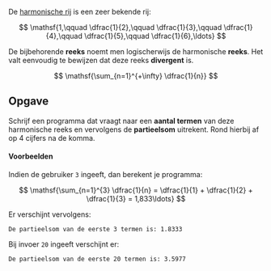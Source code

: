 De <a href="https://nl.wikipedia.org/wiki/Harmonische_rij" target="_blank">harmonische rij</a> is een zeer bekende rij:

$$
    \mathsf{1,\qquad \dfrac{1}{2},\qquad \dfrac{1}{3},\qquad \dfrac{1}{4},\qquad \dfrac{1}{5},\qquad \dfrac{1}{6},\ldots}
$$

De bijbehorende **reeks** noemt men logischerwijs de harmonische **reeks**. Het valt eenvoudig te bewijzen dat deze reeks **divergent** is.

$$
    \mathsf{\sum_{n=1}^{+\infty} \dfrac{1}{n}}
$$

## Opgave

Schrijf een programma dat vraagt naar een **aantal termen** van deze harmonische reeks en vervolgens de **partieelsom** uitrekent. Rond hierbij af op 4 cijfers na de komma.

#### Voorbeelden

Indien de gebruiker `3` ingeeft, dan berekent je programma:

$$
    \mathsf{\sum_{n=1}^{3} \dfrac{1}{n} = \dfrac{1}{1} + \dfrac{1}{2} + \dfrac{1}{3} = 1,833\ldots} 
$$

Er verschijnt vervolgens:
```
De partieelsom van de eerste 3 termen is: 1.8333
```

Bij invoer `20` ingeeft verschijnt er:
```
De partieelsom van de eerste 20 termen is: 3.5977
```

